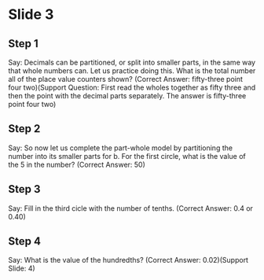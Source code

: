 # Slide 3

## Step 1

Say: Decimals can be partitioned, or split into smaller parts, in the same way that whole numbers can. Let us practice doing this. What is the total number all of the place value counters shown? (Correct Answer: fifty-three point four two)(Support Question: First read the wholes together as fifty three and then the point with the decimal parts separately. The answer is fifty-three point four two)

## Step 2

Say: So now let us complete the part-whole model by partitioning the number into its smaller parts for b. For the first circle, what is the value of the 5 in the number? (Correct Answer: 50)

## Step 3

Say: Fill in the third cicle with the number of tenths. (Correct Answer: 0.4 or 0.40)

## Step 4

Say: What is the value of the hundredths? (Correct Answer: 0.02)(Support Slide: 4)
